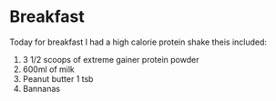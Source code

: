 # Breakfast

Today for breakfast I had a high calorie protein shake theis included:
1. 3 1/2 scoops of extreme gainer protein powder 
2. 600ml of milk 
3. Peanut butter 1 tsb
4. Bannanas
